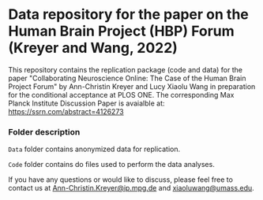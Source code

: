# Data repository for the paper on the Human Brain Project (HBP) Forum (Kreyer and Wang, 2022)
This repository contains the replication package (code and data) for the paper "Collaborating Neuroscience Online: The Case of the Human Brain Project Forum" by Ann-Christin Kreyer and Lucy Xiaolu Wang in preparation for the conditional acceptance at PLOS ONE. The corresponding Max Planck Institute Discussion Paper is avaialble at: https://ssrn.com/abstract=4126273

### Folder description
`Data` folder contains anonymized data for replication.

`Code` folder contains do files used to perform the data analyses.

If you have any questions or would like to discuss, please feel free to contact us at Ann-Christin.Kreyer@ip.mpg.de and xiaoluwang@umass.edu. 
